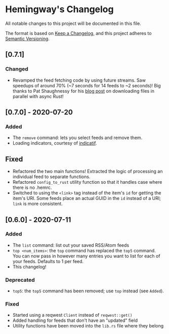 # Hemingway's Changelog

All notable changes to this project will be documented in this file.

The format is based on [Keep a Changelog](https://keepachangelog.com/en/1.0.0/),
and this project adheres to [Semantic Versioning](https://semver.org/spec/v2.0.0.html).

## [0.7.1]

### Changed

-   Revamped the feed fetching code by using future streams. Saw speedups of around 70% (~7 seconds for 14 feeds to ~2 seconds)! Big thanks to Pat Shaughnessy for his [blog post](http://patshaughnessy.net/2020/1/20/downloading-100000-files-using-async-rust) on downloading files in parallel with async Rust!

## [0.7.0] - 2020-07-20

### Added

-   The `remove` command: lets you select feeds and remove them.
-   Loading indicators, courtesy of [indicatif](https://docs.rs/indicatif/0.15.0/indicatif/).

## Fixed

-   Refactored the two main functions! Extracted the logic of processing an individual feed to separate functions.
-   Refactored `config_to_rust` utility function so that it handles case where there is no .hemrc.
-   Switched to using the `<link>` tag instead of the item's `id` for getting the item's URI. Some feeds place an actual GUID in the `id` instead of a URI; `link` is more consistent.

## [0.6.0] - 2020-07-11

### Added

-   The `list` command: list out your saved RSS/Atom feeds
-   `top <num_items>`: the `top` command has replaced the `top5` command. You can now pass in however many entries you want to list for each of your feeds. Defaults to 1 per feed.
-   This changelog!

### Deprecated

-   `top5`: the `top5` command has been removed; use `top` instead (see `Added`).

### Fixed

-   Started using a reqwest `Client` instead of `reqwest::get()`
-   Added handling for feeds that don't have an "updated" field
-   Utility functions have been moved into the `lib.rs` file where they belong

